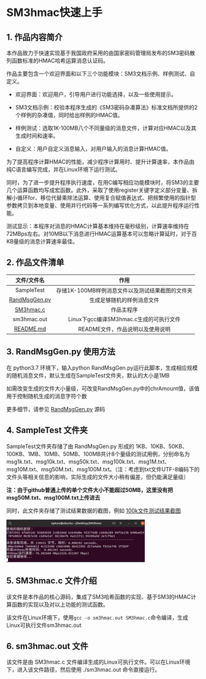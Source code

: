 # SM3hmac快速上手
## 1. 作品内容简介

本作品致力于快速实现基于我国政府采用的由国家密码管理局发布的SM3密码散列函数标准的HMAC哈希运算消息认证码。

作品主要包含一个欢迎界面和以下三个功能模块：SM3文档示例、样例测试、自定义。
    
+ 欢迎界面：欢迎用户，引导用户进行功能选择，以及一些使用提示。
  
+ SM3文档示例：校验本程序生成的《SM3密码杂凑算法》标准文档所提供的2个样例的杂凑值，同时给出样例的HMAC值。
  
+ 样例测试：选取1K-100MB八个不同量级的消息文件，计算对应HMAC以及其生成时间和速率。
  
+ 自定义：用户自定义消息输入，对用户输入的消息计算HMAC值。

为了提高程序计算HMAC的性能，减少程序计算用时、提升计算速率，本作品由纯C语言编写完成，并在Linux环境下运行测试。

同时，为了进一步提升程序执行速度，在用C编写相应功能模块时，将SM3的主要几个运算函数均写成宏函数。此外，采取了使用register关键字定义部分变量、拆解小循环for、移位代替乘除法运算、使用复合赋值表达式、把频繁使用的指针型参数拷贝到本地变量、使用并行代码等一系列编写优化方式，以此提升程序运行性能。

测试显示：本程序对消息的HMAC计算基本维持在毫秒级别，计算速率维持在72MBps左右。对10MB以下消息进行HMAC运算基本可以忽略计算延时，对于百KB量级的消息计算速率最佳。

## 2. 作品文件清单

| 文件/文件名 | 作用 |
| :--------: | :--: |
| SampleTest | 存储1K-100MB样例消息文件以及测试结果截图的文件夹 |
| [RandMsgGen.py](./RandMsgGen.py) | 生成足够随机的样例消息文件 |
| [SM3hmac.c](./SM3hmac.c) | 作品主程序 |
| sm3hmac.out | Linux下gcc编译SM3hmac.c生成的可执行文件 |
| [README.md](./README.md) | README文件，作品说明以及使用说明 |
## 3. RandMsgGen.py 使用方法

在 python3.7 环境下，输入python RandMsgGen.py运行此脚本，生成相应规模的随机消息文件，默认生成在SampleTest文件夹，默认的大小是1MB

如需改变生成的文件大小量级，可改变RandMsgGen.py中的chrAmount值，该值用于控制随机生成的消息字符个数

更多细节，请参见 [RandMsgGen.py](./RandMsgGen.py) 源码

## 4. SampleTest 文件夹

SampleTest文件夹存储了由 RandMsgGen.py 形成的 1KB、10KB、50KB、100KB、1MB、10MB、50MB、100MB共计8个量级的测试用例，分别命名为msg1k.txt、msg10k.txt、msg50k.txt、msg100k.txt、msg1M.txt、msg10M.txt、msg50M.txt、msg100M.txt。（注：考虑到txt文件UTF-8编码下的文件头等相关信息的影响，实际生成的文件大小稍有偏差，但仍能满足量级）

**注：由于github普通上传的单个文件大小不能超过50MB，这里没有把msg50M.txt、msg100M.txt上传进去**

同时，此文件夹存储了测试结果数据的截图，例如 [100k文件测试结果截图](./TestSample/测试结果截图/100K/100k1.png)

<img src="./TestSample/测试结果截图/100K/100k1.png" alt="100k文件测试结果截图" style="zoom:50%;" />

## 5. SM3hmac.c 文件介绍

该文件是本作品的核心源码，集成了SM3哈希函数的实现、基于SM3的HMAC计算函数的实现以及对以上功能的测试函数。  

该文件在Linux环境下，使用` gcc -o sm3hmac.out SM3hmac.c `命令编译，生成Linux可执行文件sm3hmac.out

## 6. sm3hmac.out 文件

该文件是由 SM3hmac.c 文件编译生成的Linux可执行文件。可以在Linux环境下，进入该文件路径，然后使用 ./sm3hmac.out 命令直接运行。


